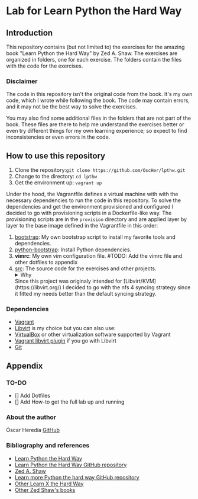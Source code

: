 # Lab for Learn Python the Hard Way

## Introduction
This repository contains (but not limited to) the exercises for the amazing book "Learn Python the Hard Way" by Zed A. Shaw. The exercises are organized in folders, one for each exercise. The folders contain the files with the code for the exercises.

### Disclaimer
The code in this repository isn't the original code from the book. It's my own code,
which I wrote while following the book. The code may contain errors, and it may not be the best way to solve the exercises.

You may also find some additional files in the folders that are not part of the book.
These files are there to help me understand the exercises better or even try different things for my own learning 
experience; so expect to find inconsistencies or even errors in the code.

## How to use this repository
1. Clone the repository:`git clone https://github.com/OscHer/lpthw.git`
2. Change to the directory: `cd lpthw`
3. Get the environment up: `vagrant up`

Under the hood, the Vagrantfile defines a virtual machine with with the necessary dependencies to run the code
in this repository.
To solve the dependencies and get the environment provisioned and configured I decided to go with provisioning scripts
in a Dockerfile-like way. The provisioning scripts are in the `provision` directory and are applied layer by layer 
to the base image defined in the Vagrantfile in this order:
1. [bootstrap](provision/shell/bootstrap.sh): My own bootstrap script to install my favorite tools and dependencies.
2. [python-bootstrap](provision/shell/bootstrap-python.sh): Install Python dependencies. 
3. **vimrc**: My own vim configuration file. #TODO: Add the vimrc file and other dotfiles to appendix
4. [src](src): The source code for the exercises and other projects.
   <details>
    <summary>Why<summary>
       Since this project was originaly intended for [Libvirt/KVM](https://libvirt.org/) I decided to go with the nfs 4 syncing strategy since it fitted my needs better than the default syncing strategy.
    </details>




### Dependencies
- [Vagrant](https://www.vagrantup.com/)
- [Libvirt](https://libvirt.org/) is my choice but you can also use:
- [VirtualBox](https://www.virtualbox.org/) or other virtualization software supported by Vagrant
- [Vagrant libvirt plugin](https://vagrant-libvirt.github.io/vagrant-libvirt/installation.html) if you go with Libvirt
- [Git](https://git-scm.com/)

## Appendix
### TO-DO
- [] Add Dotfiles
- [] Add How-to get the full lab up and running

### About the author
Óscar Heredia
[GitHub](https://github.com/oscher)
### Bibliography and references
* [Learn Python the Hard Way](https://learnpythonthehardway.org/book/)
* [Learn Python the Hard Way GitHub repository](https://github.com/zedshaw/learn-python3-thw-code)
* [Zed A. Shaw](https://zedshaw.com/)
* [Learn more Python the hard way GitHub repository](https://github.com/zedshaw/learn-more-python-the-hard-way-solutions)
* [Other Learn X the Hard Way](https://learncodethehardway.org/)
* [Other Zed Shaw's books](https://www.informit.com/imprint/series_detail.aspx?ser=3511331)
